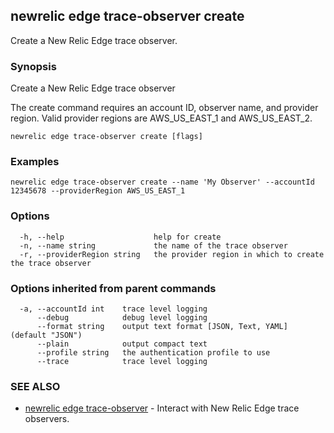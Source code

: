 ## newrelic edge trace-observer create

Create a New Relic Edge trace observer.

### Synopsis

Create a New Relic Edge trace observer

The create command requires an account ID, observer name, and provider region.
Valid provider regions are AWS_US_EAST_1 and AWS_US_EAST_2.


```
newrelic edge trace-observer create [flags]
```

### Examples

```
newrelic edge trace-observer create --name 'My Observer' --accountId 12345678 --providerRegion AWS_US_EAST_1
```

### Options

```
  -h, --help                    help for create
  -n, --name string             the name of the trace observer
  -r, --providerRegion string   the provider region in which to create the trace observer
```

### Options inherited from parent commands

```
  -a, --accountId int    trace level logging
      --debug            debug level logging
      --format string    output text format [JSON, Text, YAML] (default "JSON")
      --plain            output compact text
      --profile string   the authentication profile to use
      --trace            trace level logging
```

### SEE ALSO

* [newrelic edge trace-observer](newrelic_edge_trace-observer.md)	 - Interact with New Relic Edge trace observers.

